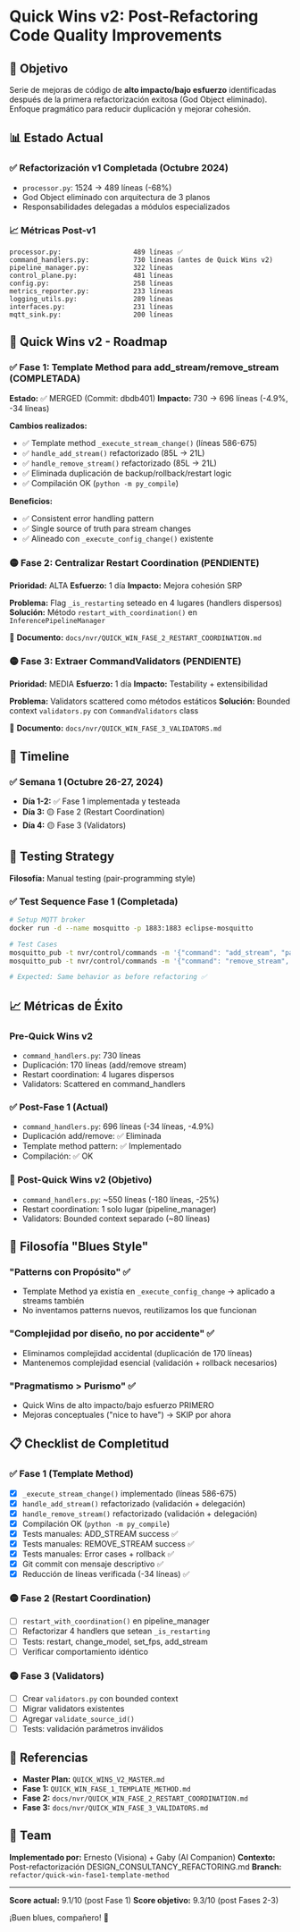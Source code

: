 # Quick Wins v2: Post-Refactoring Code Quality Improvements

## 🎯 Objetivo

Serie de mejoras de código de **alto impacto/bajo esfuerzo** identificadas después de la primera refactorización exitosa (God Object eliminado). Enfoque pragmático para reducir duplicación y mejorar cohesión.

## 📊 Estado Actual

### ✅ Refactorización v1 Completada (Octubre 2024)
- `processor.py`: 1524 → 489 líneas (-68%)
- God Object eliminado con arquitectura de 3 planos
- Responsabilidades delegadas a módulos especializados

### 📈 Métricas Post-v1
```
processor.py:                  489 líneas ✅
command_handlers.py:           730 líneas (antes de Quick Wins v2)
pipeline_manager.py:           322 líneas
control_plane.py:              481 líneas
config.py:                     258 líneas
metrics_reporter.py:           233 líneas
logging_utils.py:              289 líneas
interfaces.py:                 231 líneas
mqtt_sink.py:                  200 líneas
```

## 🚀 Quick Wins v2 - Roadmap

### ✅ Fase 1: Template Method para add_stream/remove_stream (COMPLETADA)
**Estado:** ✅ MERGED (Commit: dbdb401)
**Impacto:** 730 → 696 líneas (-4.9%, -34 líneas)

**Cambios realizados:**
- ✅ Template method `_execute_stream_change()` (líneas 586-675)
- ✅ `handle_add_stream()` refactorizado (85L → 21L)
- ✅ `handle_remove_stream()` refactorizado (85L → 21L)
- ✅ Eliminada duplicación de backup/rollback/restart logic
- ✅ Compilación OK (`python -m py_compile`)

**Beneficios:**
- ✅ Consistent error handling pattern
- ✅ Single source of truth para stream changes
- ✅ Alineado con `_execute_config_change()` existente

### 🟡 Fase 2: Centralizar Restart Coordination (PENDIENTE)
**Prioridad:** ALTA
**Esfuerzo:** 1 día
**Impacto:** Mejora cohesión SRP

**Problema:** Flag `_is_restarting` seteado en 4 lugares (handlers dispersos)
**Solución:** Método `restart_with_coordination()` en `InferencePipelineManager`

📄 **Documento:** `docs/nvr/QUICK_WIN_FASE_2_RESTART_COORDINATION.md`

### 🟡 Fase 3: Extraer CommandValidators (PENDIENTE)
**Prioridad:** MEDIA
**Esfuerzo:** 1 día
**Impacto:** Testability + extensibilidad

**Problema:** Validators scattered como métodos estáticos
**Solución:** Bounded context `validators.py` con `CommandValidators` class

📄 **Documento:** `docs/nvr/QUICK_WIN_FASE_3_VALIDATORS.md`

## 📅 Timeline

### ✅ Semana 1 (Octubre 26-27, 2024)
- **Día 1-2:** ✅ Fase 1 implementada y testeada
- **Día 3:** 🟡 Fase 2 (Restart Coordination)
- **Día 4:** 🟡 Fase 3 (Validators)

## 🧪 Testing Strategy

**Filosofía:** Manual testing (pair-programming style)

### ✅ Test Sequence Fase 1 (Completada)
```bash
# Setup MQTT broker
docker run -d --name mosquitto -p 1883:1883 eclipse-mosquitto

# Test Cases
mosquitto_pub -t nvr/control/commands -m '{"command": "add_stream", "params": {"source_id": 8}, "target_instances": ["*"]}'
mosquitto_pub -t nvr/control/commands -m '{"command": "remove_stream", "params": {"source_id": 8}, "target_instances": ["*"]}'

# Expected: Same behavior as before refactoring ✅
```

## 📈 Métricas de Éxito

### Pre-Quick Wins v2
- `command_handlers.py`: 730 líneas
- Duplicación: 170 líneas (add/remove stream)
- Restart coordination: 4 lugares dispersos
- Validators: Scattered en command_handlers

### ✅ Post-Fase 1 (Actual)
- `command_handlers.py`: 696 líneas (-34 líneas, -4.9%)
- Duplicación add/remove: ✅ Eliminada
- Template method pattern: ✅ Implementado
- Compilación: ✅ OK

### 🎯 Post-Quick Wins v2 (Objetivo)
- `command_handlers.py`: ~550 líneas (-180 líneas, -25%)
- Restart coordination: 1 solo lugar (pipeline_manager)
- Validators: Bounded context separado (~80 líneas)

## 🎸 Filosofía "Blues Style"

### "Patterns con Propósito" ✅
- Template Method ya existía en `_execute_config_change` → aplicado a streams también
- No inventamos patterns nuevos, reutilizamos los que funcionan

### "Complejidad por diseño, no por accidente" ✅
- Eliminamos complejidad accidental (duplicación de 170 líneas)
- Mantenemos complejidad esencial (validación + rollback necesarios)

### "Pragmatismo > Purismo" ✅
- Quick Wins de alto impacto/bajo esfuerzo PRIMERO
- Mejoras conceptuales ("nice to have") → SKIP por ahora

## 📋 Checklist de Completitud

### ✅ Fase 1 (Template Method)
- [x] `_execute_stream_change()` implementado (líneas 586-675)
- [x] `handle_add_stream()` refactorizado (validación + delegación)
- [x] `handle_remove_stream()` refactorizado (validación + delegación)
- [x] Compilación OK (`python -m py_compile`)
- [x] Tests manuales: ADD_STREAM success ✅
- [x] Tests manuales: REMOVE_STREAM success ✅
- [x] Tests manuales: Error cases + rollback ✅
- [x] Git commit con mensaje descriptivo ✅
- [x] Reducción de líneas verificada (-34 líneas) ✅

### 🟡 Fase 2 (Restart Coordination)
- [ ] `restart_with_coordination()` en pipeline_manager
- [ ] Refactorizar 4 handlers que setean `_is_restarting`
- [ ] Tests: restart, change_model, set_fps, add_stream
- [ ] Verificar comportamiento idéntico

### 🟡 Fase 3 (Validators)
- [ ] Crear `validators.py` con bounded context
- [ ] Migrar validators existentes
- [ ] Agregar `validate_source_id()`
- [ ] Tests: validación parámetros inválidos

## 🔗 Referencias

- **Master Plan:** `QUICK_WINS_V2_MASTER.md`
- **Fase 1:** `QUICK_WIN_FASE_1_TEMPLATE_METHOD.md`
- **Fase 2:** `docs/nvr/QUICK_WIN_FASE_2_RESTART_COORDINATION.md`
- **Fase 3:** `docs/nvr/QUICK_WIN_FASE_3_VALIDATORS.md`

## 👥 Team

**Implementado por:** Ernesto (Visiona) + Gaby (AI Companion)
**Contexto:** Post-refactorización DESIGN_CONSULTANCY_REFACTORING.md
**Branch:** `refactor/quick-win-fase1-template-method`

---

**Score actual:** 9.1/10 (post Fase 1)
**Score objetivo:** 9.3/10 (post Fases 2-3)

¡Buen blues, compañero! 🎸